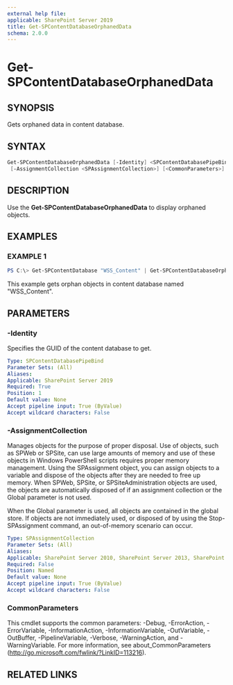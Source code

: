 ```yaml
---
external help file: 
applicable: SharePoint Server 2019
title: Get-SPContentDatabaseOrphanedData
schema: 2.0.0
---
```


# Get-SPContentDatabaseOrphanedData

## SYNOPSIS
Gets orphaned data in content database.


## SYNTAX

```powershell
Get-SPContentDatabaseOrphanedData [-Identity] <SPContentDatabasePipeBind>
 [-AssignmentCollection <SPAssignmentCollection>] [<CommonParameters>]
```


## DESCRIPTION
Use the **Get-SPContentDatabaseOrphanedData** to display orphaned objects.

## EXAMPLES

### EXAMPLE 1
```powershell
PS C:\> Get-SPContentDatabase "WSS_Content" | Get-SPContentDatabaseOrphanedData
```
This example gets orphan objects in content database named "WSS_Content".

## PARAMETERS

### -Identity
Specifies the GUID of the content database to get. 

```yaml
Type: SPContentDatabasePipeBind
Parameter Sets: (All)
Aliases:
Applicable: SharePoint Server 2019
Required: True
Position: 1
Default value: None
Accept pipeline input: True (ByValue)
Accept wildcard characters: False
```

### -AssignmentCollection
Manages objects for the purpose of proper disposal.
Use of objects, such as SPWeb or SPSite, can use large amounts of memory and use of these objects in Windows PowerShell scripts requires proper memory management.
Using the SPAssignment object, you can assign objects to a variable and dispose of the objects after they are needed to free up memory.
When SPWeb, SPSite, or SPSiteAdministration objects are used, the objects are automatically disposed of if an assignment collection or the Global parameter is not used.

When the Global parameter is used, all objects are contained in the global store.
If objects are not immediately used, or disposed of by using the Stop-SPAssignment command, an out-of-memory scenario can occur.

```yaml
Type: SPAssignmentCollection
Parameter Sets: (All)
Aliases:
Applicable: SharePoint Server 2010, SharePoint Server 2013, SharePoint Server 2016, SharePoint Server 2019
Required: False
Position: Named
Default value: None
Accept pipeline input: True (ByValue)
Accept wildcard characters: False
```

### CommonParameters
This cmdlet supports the common parameters: -Debug, -ErrorAction, -ErrorVariable, -InformationAction, -InformationVariable, -OutVariable, -OutBuffer, -PipelineVariable, -Verbose, -WarningAction, and -WarningVariable.
For more information, see about_CommonParameters (http://go.microsoft.com/fwlink/?LinkID=113216).


## RELATED LINKS




